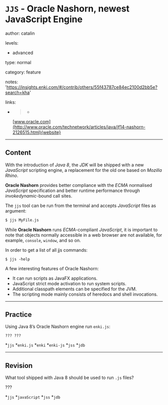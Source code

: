 # `JJS` - Oracle Nashorn, newest JavaScript Engine
author: catalin

levels:

  - advanced

type: normal

category: feature

notes: 'https://insights.enki.com/#/contrib/others/55f43787ce84ec2100d2bb5e?search=kha'

links:

  - >-
    [www.oracle.com](http://www.oracle.com/technetwork/articles/java/jf14-nashorn-2126515.html){website}

---
## Content

With the introduction of *Java 8*, the *JDK* will be shipped with a new *JavaScript* scripting engine, a replacement for the old one based on *Mozilla Rhino*. 

 **Oracle Nashorn** provides better compliance with the *ECMA* normalised *JavaScript* specification and better runtime performance through *invokedynamic*-bound call sites.

The `jjs` tool can be run from the terminal and accepts *JavaScript* files as argument:
```cmd
$ jjs MyFile.js
```

While **Oracle Nashorn** runs *ECMA*-compliant *JavaScript*, it is important to note that objects normally accessible in a web browser are not available, for example, `console`, `window`, and so on.

In order to get a list of all jjs commands:
```
$ jjs -help
```

A few interesting features of Oracle Nashorn:

- It can run scripts as JavaFX applications.
- JavaScript strict mode activation to run system scripts.
- Additional classpath elements can be specified for the JVM.
- The scripting mode mainly consists of heredocs and shell invocations.

---
## Practice

Using Java 8’s Oracle Nashorn engine run `enki.js`:
```
??? ???
```
*`jjs` 
*`enki.js` 
*`enki` 
*`enki-js` 
*`jss` 
*`jdb`

---
## Revision

What tool shipped with Java 8 should be used to run `.js` files?

???

*`jjs` 
*`javaScript` 
*`jss` 
*`jdb`